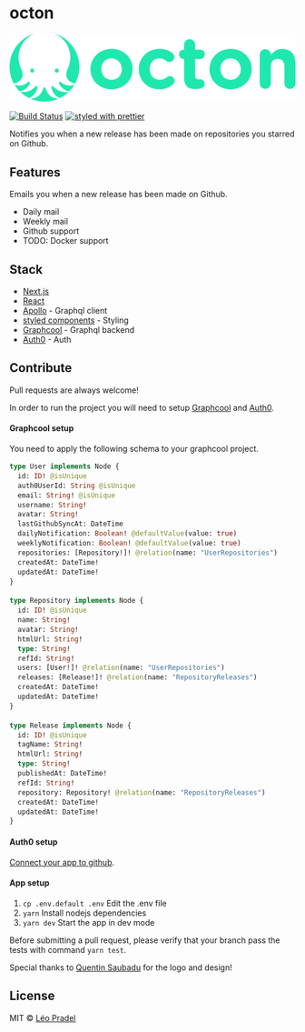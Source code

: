 # octon

<p align="center">
  <img src="client/static/img/logo.png" alt="Octon logo">
</p>

[![Build Status](https://travis-ci.org/pradel/octon.svg?branch=master)](https://travis-ci.org/pradel/octon)
[![styled with prettier](https://img.shields.io/badge/styled_with-prettier-ff69b4.svg)](https://github.com/prettier/prettier)

Notifies you when a new release has been made on repositories you starred on Github.

## Features

Emails you when a new release has been made on Github.
- Daily mail
- Weekly mail
- Github support
- TODO: Docker support

## Stack

- [Next.js](https://github.com/zeit/next.js)
- [React](https://facebook.github.io/react)
- [Apollo](http://www.apollostack.com) - Graphql client
- [styled components](https://www.styled-components.com/) - Styling
- [Graphcool](https://www.graph.cool) - Graphql backend
- [Auth0](http://auth0.com/) - Auth

## Contribute

Pull requests are always welcome!

In order to run the project you will need to setup [Graphcool](https://www.graph.cool/) and [Auth0](http://auth0.com/).

#### Graphcool setup

You need to apply the following schema to your graphcool project.

```graphql
type User implements Node {
  id: ID! @isUnique
  auth0UserId: String @isUnique
  email: String! @isUnique
  username: String!
  avatar: String!
  lastGithubSyncAt: DateTime
  dailyNotification: Boolean! @defaultValue(value: true)
  weeklyNotification: Boolean! @defaultValue(value: true)
  repositories: [Repository!]! @relation(name: "UserRepositories")
  createdAt: DateTime!
  updatedAt: DateTime!
}

type Repository implements Node {
  id: ID! @isUnique
  name: String!
  avatar: String!
  htmlUrl: String!
  type: String!
  refId: String!
  users: [User!]! @relation(name: "UserRepositories")
  releases: [Release!]! @relation(name: "RepositoryReleases")
  createdAt: DateTime!
  updatedAt: DateTime!
}

type Release implements Node {
  id: ID! @isUnique
  tagName: String!
  htmlUrl: String!
  type: String!
  publishedAt: DateTime!
  refId: String!
  repository: Repository! @relation(name: "RepositoryReleases")
  createdAt: DateTime!
  updatedAt: DateTime!
}
```

#### Auth0 setup

[Connect your app to github](https://auth0.com/docs/connections/social/github).

#### App setup

1. `cp .env.default .env` Edit the .env file
2. `yarn` Install nodejs dependencies
3. `yarn dev` Start the app in dev mode

Before submitting a pull request, please verify that your branch pass the tests with command `yarn test`.

Special thanks to [Quentin Saubadu](https://www.facebook.com/quentinsaubadu) for the logo and design!

## License
MIT © [Léo Pradel](https://github.com/pradel)
